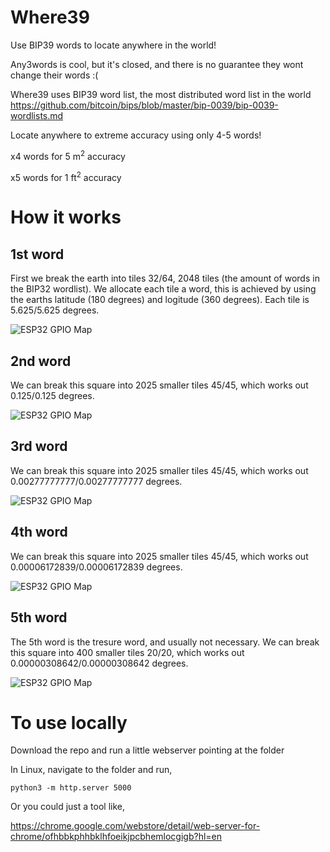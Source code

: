 # Where39
Use BIP39 words to locate anywhere in the world!

Any3words is cool, but it's closed, and there is no guarantee they wont change their words :(

Where39 uses BIP39 word list, the most distributed word list in the world https://github.com/bitcoin/bips/blob/master/bip-0039/bip-0039-wordlists.md

Locate anywhere to extreme accuracy using only 4-5 words!

x4 words for 5 m<sup>2</sup> accuracy

x5 words for 1 ft<sup>2</sup> accuracy

# How it works
## 1st word
First we break the earth into tiles 32/64, 2048 tiles (the amount of words in the BIP32 wordlist). We allocate each tile a word, this is achieved by using the earths latitude (180 degrees) and logitude (360 degrees). 
Each tile is 5.625/5.625 degrees.

![ESP32 GPIO Map](https://i.imgur.com/5Fc3SYL.png)

## 2nd word
We can break this square into 2025 smaller tiles 45/45, which works out 0.125/0.125 degrees.

![ESP32 GPIO Map](https://i.imgur.com/uPGTz1C.png)

## 3rd word
We can break this square into 2025 smaller tiles 45/45, which works out 0.00277777777/0.00277777777 degrees.

![ESP32 GPIO Map](https://i.imgur.com/apoxgI2.png)

## 4th word
We can break this square into 2025 smaller tiles 45/45, which works out 0.00006172839/0.00006172839 degrees.

![ESP32 GPIO Map](https://i.imgur.com/o4LHkAE.png)

## 5th word
The 5th word is the tresure word, and usually not necessary. We can break this square into 400 smaller tiles 20/20, which works out 0.00000308642/0.00000308642 degrees.

![ESP32 GPIO Map](https://i.imgur.com/FwO6Tkd.png)








# To use locally

Download the repo and run a little webserver pointing at the folder

In Linux, navigate to the folder and run,

    python3 -m http.server 5000
    
Or you could just a tool like,

https://chrome.google.com/webstore/detail/web-server-for-chrome/ofhbbkphhbklhfoeikjpcbhemlocgigb?hl=en 

